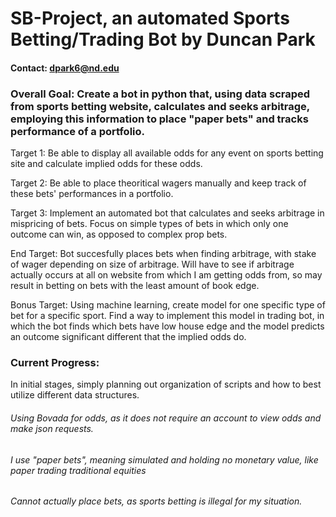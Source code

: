 # SB-Project, an automated Sports Betting/Trading Bot by Duncan Park
#### Contact: dpark6@nd.edu



### Overall Goal: Create a bot in python that, using data scraped from sports betting website, calculates and seeks arbitrage, employing this information to place "paper bets" and tracks performance of a portfolio.

Target 1: Be able to display all available odds for any event on sports betting site and calculate implied odds for these odds.


Target 2: Be able to place theoritical wagers manually and keep track of these bets' performances in a portfolio.


Target 3: Implement an automated bot that calculates and seeks arbitrage in mispricing of bets. Focus on simple types of bets in which only one outcome can win, as opposed to complex prop bets.


End Target: Bot succesfully places bets when finding arbitrage, with stake of wager depending on size of arbitrage. Will have to see if arbitrage actually occurs at all on website from which I am getting odds from, so may result in betting on bets with the least amount of book edge.


Bonus Target: Using machine learning, create model for one specific type of bet for a specific sport. Find a way to implement this model in trading bot, in which the bot finds which bets have low house edge and the model predicts an outcome significant different that the implied odds do.

### Current Progress:
In initial stages, simply planning out organization of scripts and how to best utilize different data structures.


###### Using Bovada for odds, as it does not require an account to view odds and make json requests.
###### I use "paper bets", meaning simulated and holding no monetary value, like paper trading traditional equities
###### Cannot actually place bets, as sports betting is illegal for my situation.
